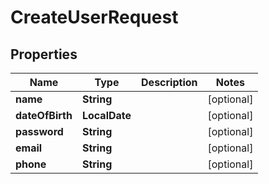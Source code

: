 

# CreateUserRequest


## Properties

| Name | Type | Description | Notes |
|------------ | ------------- | ------------- | -------------|
|**name** | **String** |  |  [optional] |
|**dateOfBirth** | **LocalDate** |  |  [optional] |
|**password** | **String** |  |  [optional] |
|**email** | **String** |  |  [optional] |
|**phone** | **String** |  |  [optional] |



